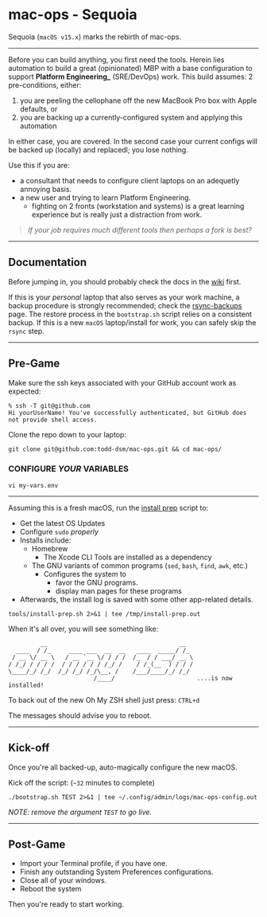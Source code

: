 # mac-ops - Sequoia

Sequoia (`macOS v15.x`) marks the rebirth of mac-ops.

---

Before you can build anything, you first need the tools. Herein lies automation to build a great (opinionated) MBP with a base configuration to support **Platform Engineering_** (SRE/DevOps) work. This build assumes: 2 pre-conditions, either:

1. you are peeling the cellophane off the new MacBook Pro box with Apple defaults, or
2. you are backing up a currently-configured system and applying this automation

In either case, you are covered. In the second case your current configs will be backed up (locally) and replacedl; you lose nothing.

Use this if you are:

* a consultant that needs to configure client laptops on an adequetly annoying basis.
* a new user and trying to learn Platform Engineering.
  * fighting on 2 fronts (workstation and systems) is a great learning experience but is really just a distraction from work.

> *If your job requires much different tools then perhaps a fork is best?*

---

## Documentation

Before jumping in, you should probably check the docs in the [wiki] first.

If this is your *personal* laptop that also serves as your work machine, a backup procedure is strongly recommended; check the [rsync-backups] page. The restore process in the `bootstrap.sh` script relies on a consistent backup. If this is a new `macOS` laptop/install for work, you can safely skip the `rsync` step.

---

## Pre-Game

Make sure the ssh keys associated with your GitHub account work as expected:

```shell
% ssh -T git@github.com
Hi yourUserName! You've successfully authenticated, but GitHub does not provide shell access.
```

Clone the repo down to your laptop:

`git clone git@github.com:todd-dsm/mac-ops.git && cd mac-ops/`

### CONFIGURE *YOUR* VARIABLES

`vi my-vars.env`

---

Assuming this is a fresh macOS, run the [install prep] script to:
* Get the latest OS Updates
* Configure `sudo` *properly*
* Installs include:
  * Homebrew
    * The Xcode CLI Tools are installed as a dependency
  * The GNU variants of common programs (`sed`, `bash`, `find`, `awk`, etc.)
    * Configures the system to
      * favor the GNU programs.
      * display man pages for these programs
* Afterwards, the install log is saved with some other app-related details.

```shell
tools/install-prep.sh 2>&1 | tee /tmp/install-prep.out
```

When it's all over, you will see something like:

```shell
         __                                     __
  ____  / /_     ____ ___  __  __   ____  _____/ /_
 / __ \/ __ \   / __ `__ \/ / / /  /_  / / ___/ __ \
/ /_/ / / / /  / / / / / / /_/ /    / /_(__  ) / / /
\____/_/ /_/  /_/ /_/ /_/\__, /    /___/____/_/ /_/
                        /____/                       ....is now installed!
```

To back out of the new Oh My ZSH shell just press: `CTRL+d`

The messages should advise you to reboot.

---

## Kick-off

Once you're all backed-up, auto-magically configure the new macOS.

Kick off the script: (`~32` minutes to complete)

`./bootstrap.sh TEST 2>&1 | tee ~/.config/admin/logs/mac-ops-config.out`

*NOTE: remove the argument `TEST` to go live.*

---

## Post-Game

* Import your Terminal profile, if you have one.
* Finish any outstanding System Preferences configurations.
* Close all of your windows.
* Reboot the system

Then you're ready to start working.

[phase1]:https://github.com/todd-dsm/process-ph1
[install prep]:https://github.com/todd-dsm/mac-ops/wiki/Install-Prep
[wiki]:https://github.com/todd-dsm/mac-ops/wiki
[rsync-backups]:https://github.com/todd-dsm/rsync-backups
